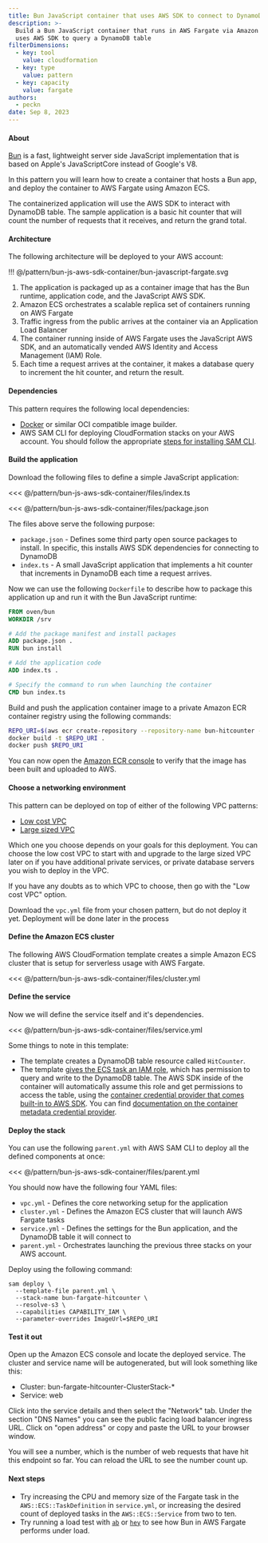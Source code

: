 ```yaml
---
title: Bun JavaScript container that uses AWS SDK to connect to DynamoDB
description: >-
  Build a Bun JavaScript container that runs in AWS Fargate via Amazon ECS, and
  uses AWS SDK to query a DynamoDB table
filterDimensions:
  - key: tool
    value: cloudformation
  - key: type
    value: pattern
  - key: capacity
    value: fargate
authors:
  - peckn
date: Sep 8, 2023
---
```


#### About

[Bun](https://github.com/oven-sh/bun) is a fast, lightweight server side JavaScript implementation that
is based on Apple's JavaScriptCore instead of Google's V8.

In this pattern you will learn how to create a container that hosts a Bun app,
and deploy the container to AWS Fargate using Amazon ECS.

The containerized application will use the AWS SDK to interact with DynamoDB table.
The sample application is a basic hit counter that will count the number of requests
that it receives, and return the grand total.

#### Architecture

The following architecture will be deployed to your AWS account:

!!! @/pattern/bun-js-aws-sdk-container/bun-javascript-fargate.svg

1. The application is packaged up as a container image that has the Bun runtime,
   application code, and the JavaScript AWS SDK.
2. Amazon ECS orchestrates a scalable replica set of containers running on AWS Fargate
3. Traffic ingress from the public arrives at the container via an Application Load Balancer
4. The container running inside of AWS Fargate uses the JavaScript AWS SDK, and an
  automatically vended AWS Identity and Access Management (IAM) Role.
5. Each time a request arrives at the container, it makes a database query to increment
  the hit counter, and return the result.

#### Dependencies

This pattern requires the following local dependencies:

* [Docker](https://www.docker.com/) or similar OCI compatible image builder.
* AWS SAM CLI for deploying CloudFormation stacks on your AWS account. You should follow the appropriate [steps for installing SAM CLI](https://docs.aws.amazon.com/serverless-application-model/latest/developerguide/install-sam-cli.html).

#### Build the application

Download the following files to define a simple JavaScript application:

<tabs>

<tab label='index.ts'>

<<< @/pattern/bun-js-aws-sdk-container/files/index.ts

</tab>

<tab label="package.json">

<<< @/pattern/bun-js-aws-sdk-container/files/package.json

</tab>

</tabs>

The files above serve the following purpose:

- `package.json` - Defines some third party open source packages to install. In specific,
  this installs AWS SDK dependencies for connecting to DynamoDB
- `index.ts` - A small JavaScript application that implements a hit counter that increments
   in DynamoDB each time a request arrives.

Now we can use the following `Dockerfile` to describe how to package this application up
and run it with the Bun JavaScript runtime:

```Dockerfile
FROM oven/bun
WORKDIR /srv

# Add the package manifest and install packages
ADD package.json .
RUN bun install

# Add the application code
ADD index.ts .

# Specify the command to run when launching the container
CMD bun index.ts
```

Build and push the application container image to a private Amazon ECR container registry
using the following commands:

```sh
REPO_URI=$(aws ecr create-repository --repository-name bun-hitcounter --query 'repository.repositoryUri' --output text)
docker build -t $REPO_URI .
docker push $REPO_URI
```

You can now open the [Amazon ECR console](https://console.aws.amazon.com/ecr/repositories) to verify that the image has been built and uploaded to AWS.

#### Choose a networking environment

This pattern can be deployed on top of either of the following VPC patterns:

- [Low cost VPC](/low-cost-vpc-amazon-ecs-cluster)
- [Large sized VPC](/large-vpc-for-amazon-ecs-cluster)

Which one you choose depends on your goals for this deployment. You can choose the low cost VPC to start with and upgrade to the large sized VPC later on if you have additional private services, or private database servers you wish to deploy in the VPC.

If you have any doubts as to which VPC to choose, then go with the "Low cost VPC" option.

Download the `vpc.yml` file from your chosen pattern, but do not deploy it yet. Deployment will be done later in the process

#### Define the Amazon ECS cluster

The following AWS CloudFormation template creates a simple Amazon ECS cluster that is setup for serverless usage with AWS Fargate.

<<< @/pattern/bun-js-aws-sdk-container/files/cluster.yml

#### Define the service

Now we will define the service itself and it's dependencies.

<<< @/pattern/bun-js-aws-sdk-container/files/service.yml

Some things to note in this template:

- The template creates a DynamoDB table resource called `HitCounter`.
- The template [gives the ECS task an IAM role](https://docs.aws.amazon.com/AmazonECS/latest/developerguide/task-iam-roles.html), which has permission to query
  and write to the DynamoDB table. The AWS SDK inside of the container will
  automatically assume this role and get permissions to access the table, using the
  [container credential provider that comes built-in to AWS SDK](https://docs.aws.amazon.com/sdkref/latest/guide/feature-container-credentials.html). You can find
  [documentation on the container metadata credential provider](https://docs.aws.amazon.com/AWSJavaScriptSDK/v3/latest/Package/-aws-sdk-credential-providers/Variable/fromContainerMetadata/).

#### Deploy the stack

You can use the following `parent.yml` with AWS SAM CLI to deploy
all the defined components at once:

<<< @/pattern/bun-js-aws-sdk-container/files/parent.yml

You should now have the following four YAML files:

- `vpc.yml` - Defines the core networking setup for the application
- `cluster.yml` - Defines the Amazon ECS cluster that will launch AWS Fargate tasks
- `service.yml` - Defines the settings for the Bun application, and the DynamoDB table it will connect to
- `parent.yml` - Orchestrates launching the previous three stacks on your AWS account.

Deploy using the following command:

```shell
sam deploy \
  --template-file parent.yml \
  --stack-name bun-fargate-hitcounter \
  --resolve-s3 \
  --capabilities CAPABILITY_IAM \
  --parameter-overrides ImageUrl=$REPO_URI
```

#### Test it out

Open up the Amazon ECS console and locate the deployed service. The cluster and service name will be autogenerated, but will look something like this:

- Cluster: bun-fargate-hitcounter-ClusterStack-*
- Service: web

Click into the service details and then select the "Network" tab. Under the section "DNS Names" you can see the public facing load balancer ingress URL. Click on "open address" or copy and paste the URL to your browser window.

You will see a number, which is the number of web requests that have hit this endpoint so far. You can reload the URL to see the number count up.

#### Next steps

* Try increasing the CPU and memory size of the Fargate task in the `AWS::ECS::TaskDefinition` in `service.yml`, or increasing the desired count of deployed tasks in the `AWS::ECS::Service` from two to ten.
* Try running a load test with [`ab`](https://httpd.apache.org/docs/2.4/programs/ab.html) or [`hey`](https://github.com/rakyll/hey) to see how Bun in AWS Fargate performs under load.